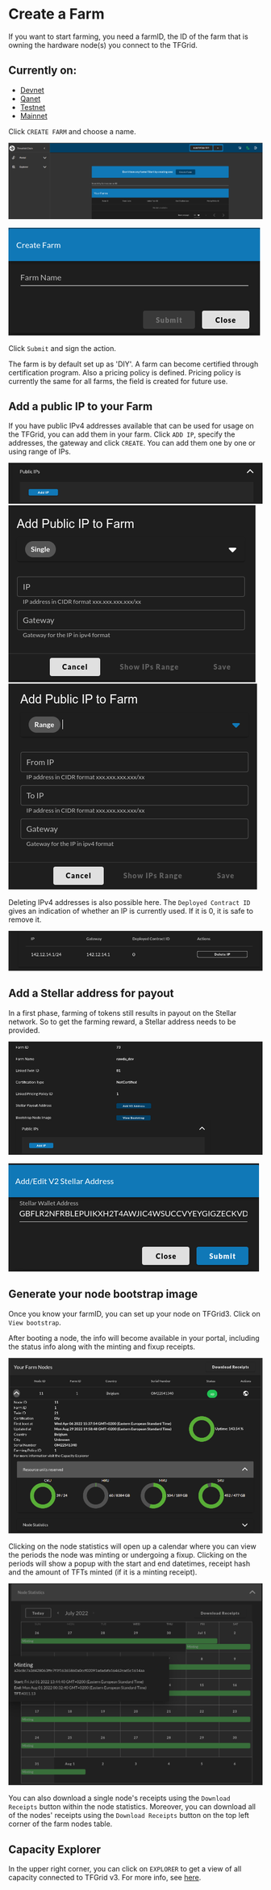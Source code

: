 # Create a Farm

If you want to start farming, you need a farmID, the ID of the farm that is owning the hardware node(s) you connect to the TFGrid.

## Currently on:
- [Devnet](https://dashboard.dev.grid.tf/)
- [Qanet](https://dashboard.qa.grid.tf/)
- [Testnet](https://dashboard.test.grid.tf/)
- [Mainnet](https://dashboard.grid.tf/)

Click `CREATE FARM` and choose a name.

![ ](../img/dashboard_portal_farm.png ':size=600')

![ ](../img/dashboard_portal_create_farm.png ':size=300')

Click `Submit` and sign the action.

The farm is by default set up as 'DIY'. A farm can become certified through certification program.
Also a pricing policy is defined. Pricing policy is currently the same for all farms, the field is created for future use.

## Add a public IP to your Farm

If you have public IPv4 addresses available that can be used for usage on the TFGrid, you can add them in your farm.
Click `ADD IP`, specify the addresses, the gateway and click `CREATE`.
You can add them one by one or using range of IPs.

![ ](../img/dashboard_portal_ip_add.png ':size=600')
![ ](../img/dashboard_portal_ip_add_detail.png ':size=300')
![ ](../img/dashboard_portal_ip_add_detail_range.png ':size=300')

Deleting IPv4 addresses is also possible here. The `Deployed Contract ID` gives an indication of whether an IP is currently used. If it is 0, it is safe to remove it.

![ ](../img/dashboard_portal_ip_result.png ':size=400')

## Add a Stellar address for payout

In a first phase, farming of tokens still results in payout on the Stellar network. So to get the farming reward, a Stellar address needs to be provided.

![ ](../img/dashboard_portal_farm0.png ':size=600')

![ ](../img/dashboard_portal_stellar.png ':size=400')

## Generate your node bootstrap image

Once you know your farmID, you can set up your node on TFGrid3. Click on `View bootstrap`.

After booting a node, the info will become available in your portal, including the status info along with the minting and fixup receipts.

![ ](../img/dashboard_portal_node_info.png ':size=600')

Clicking on the node statistics will open up a calendar where you can view the periods the node was minting or undergoing a fixup. Clicking on the periods will show a popup with the start and end datetimes, receipt hash and the amount of TFTs minted (if it is a minting receipt).

![ ](../img/dashboard_portal_ui_nodes_minting.png ':size=600')

You can also download a single node's receipts using the `Download Receipts` button within the node statistics. Moreover, you can download all of the nodes' receipts using the `Download Receipts` button on the top left corner of the farm nodes table.

## Capacity Explorer

In the upper right corner, you can click on `EXPLORER` to get a view of all capacity connected to TFGrid v3. For more info, see [here](explorer_home).


